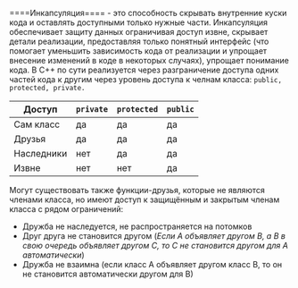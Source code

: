 ====Инкапсуляция==== - это способность скрывать внутренние куски кода и оставлять доступными только нужные части.
Инкапсуляция обеспечивает защиту данных ограничивая доступ извне, скрывает детали реализации, предоставляя только понятный интерфейс (что помогает уменьшить зависимость кода от реализации и упрощает внесение изменений в коде в некоторых случаях), упрощает понимание кода. 
В C++ по сути реализуется через разграничение доступа одних частей кода к другим через уровень доступа к челнам класса: `public, protected, private.`

| Доступ     | `private` | `protected` | `public` |
| ---------- | --------- | ----------- | -------- |
| Сам класс  | да        | да          | да       |
| Друзья     | да        | да          | да       |
| Наследники | нет       | да          | да       |
| Извне      | нет       | нет         | да       |
Могут существовать также функции-друзья, которые не являются членами класса, но имеют доступ к защищённым и закрытым членам класса с рядом ограничений:
* Дружба не наследуется, не распространяется на потомков 
* Друг друга не становится другом (*Если А объявляет другом В, а В в свою очередь объявляет другом С, то С не становится другом для А автоматически*)
* Дружба не взаимна (если класс А объявляет другом класс В, то он не становится автоматически другом для В)

